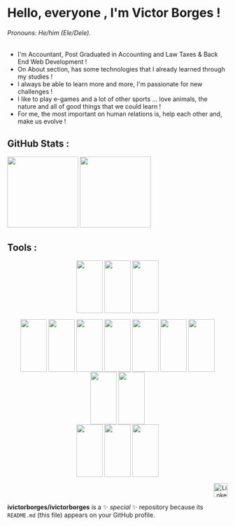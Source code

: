 # Hello, everyone , I'm Victor Borges ! 
###### Pronouns: He/him (Ele/Dele).
- I'm Accountant, Post Graduated in Accounting and Law Taxes & Back End Web Development !
- On About section, has some technologies that I already learned through my studies !
- I always be able to learn more and more, I'm passionate for new challenges !
- I like to play e-games and a lot of other sports ... love animals, the nature and all of good things that we could learn !
- For me, the most important on human relations is, help each other and, make us evolve !


## GitHub Stats :

<div>
  <img height="162cm"
       src="https://github-readme-stats.vercel.app/api?username=ivictorborges&show_icons=true&theme=prussian"/>
  <img height="162cm"
       src="https://github-readme-stats.vercel.app/api/top-langs/?username=ivictorborges&theme=prussian"/>
</div>

## Tools :

<div align="center" style="display: inline_block">
  
  <div>
    <img align="center" height="120" width="60"
      src="https://cdn.jsdelivr.net/gh/devicons/devicon/icons/javascript/javascript-original.svg" />
    <img align="center" height="120" width="60"
      src="https://cdn.jsdelivr.net/gh/devicons/devicon/icons/typescript/typescript-original.svg" />   
    <img align="center" height="120" width="60"
      src="https://cdn.jsdelivr.net/gh/devicons/devicon/icons/python/python-original.svg" />    
  </div>
  
  <img align="center" height="120" width="60" 
    src="https://cdn.jsdelivr.net/gh/devicons/devicon/icons/docker/docker-plain.svg" />
  <img align="center" height="120" width="60"
    src="https://cdn.jsdelivr.net/gh/devicons/devicon/icons/nodejs/nodejs-original.svg" />
  <img align="center" height="120" width="60"
    src="https://cdn.jsdelivr.net/gh/devicons/devicon/icons/css3/css3-original.svg" />
  <img align="center" height="120" width="60"
    src="https://cdn.jsdelivr.net/gh/devicons/devicon/icons/html5/html5-original.svg" />
  <img align="center" height="120" width="60"
    src="https://cdn.jsdelivr.net/gh/devicons/devicon/icons/react/react-original.svg" />
  <img align="center" height="120" width="60" 
    src="https://cdn.jsdelivr.net/gh/devicons/devicon/icons/redux/redux-original.svg" />
  <img align="center" height="120" width="60" 
    src="https://cdn.jsdelivr.net/gh/devicons/devicon/icons/express/express-original.svg" />       
  <img align="center" height="120" width="60" 
    src="https://cdn.jsdelivr.net/gh/devicons/devicon/icons/mysql/mysql-original.svg" />
  <img align="center" height="120" width="60" 
    src="https://cdn.jsdelivr.net/gh/devicons/devicon/icons/mongodb/mongodb-original.svg" />   
  <img align="center" height="120" width="60" 
    src="https://cdn.jsdelivr.net/gh/devicons/devicon/icons/jest/jest-plain.svg" />
  <img align="center" height="120" width="60"
    src="https://cdn.jsdelivr.net/gh/devicons/devicon/icons/mocha/mocha-plain.svg" />
  <img align="center" height="120" width="60"
    src="https://cdn.jsdelivr.net/gh/devicons/devicon/icons/pytest/pytest-original.svg" />
          
</div>

<div align="right">
    <a href="https://linkedin.com/in/victor-borges-beasolucoes" target="_blank"><img src="https://raw.githubusercontent.com/danielcranney/readme-generator/main/public/icons/socials/linkedin.svg" width="32" height="32" alt="Linkedin"></a>
</div>





**ivictorborges/ivictorborges** is a ✨ _special_ ✨ repository because its `README.md` (this file) appears on your GitHub profile.
